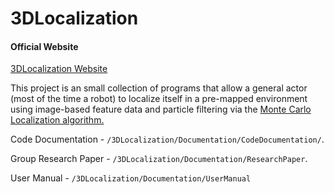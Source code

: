 3DLocalization
========================

#### Official Website
[3DLocalization Website](http://jhallard.github.io/3DLocalization/)

This project is an small collection of programs that allow a general actor (most of the time a robot) to localize itself in a pre-mapped environment using image-based feature data and particle filtering via the [Monte Carlo Localization algorithm.](en.wikipedia.org/wiki/Monte_Carlo_localization)

Code Documentation - `/3DLocalization/Documentation/CodeDocumentation/`.

Group Research Paper - `/3DLocalization/Documentation/ResearchPaper`.

User Manual - `/3DLocalization/Documentation/UserManual`